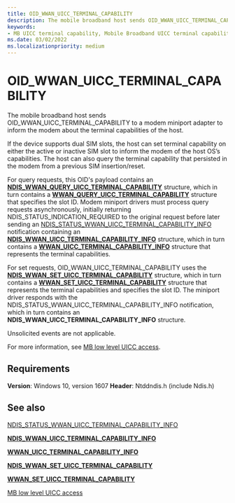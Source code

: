 ```yaml
---
title: OID_WWAN_UICC_TERMINAL_CAPABILITY
description: The mobile broadband host sends OID_WWAN_UICC_TERMINAL_CAPABILITY to inform the modem about the terminal capabilities of the host. 
keywords:
- MB UICC terminal capability, Mobile Broadband UICC terminal capability, Mobile Broadband miniport driver UICC terminal capability
ms.date: 03/02/2022
ms.localizationpriority: medium
---
```


# OID_WWAN_UICC_TERMINAL_CAPABILITY

The mobile broadband host sends OID_WWAN_UICC_TERMINAL_CAPABILITY to a modem miniport adapter to inform the modem about the terminal capabilities of the host. 

If the device supports dual SIM slots, the host can set terminal capability on either the active or  inactive SIM slot to inform the modem of the host OS’s capabilities. The host can also query the terminal capability that persisted in the modem from a previous SIM insertion/reset.

For query requests, this OID's payload contains an [**NDIS_WWAN_QUERY_UICC_TERMINAL_CAPABILITY**](/windows-hardware/drivers/ddi/ndiswwan/ns-ndiswwan-ndis_wwan_query_uicc_terminal_capability) structure, which in turn contains a [**WWAN_QUERY_UICC_TERMINAL_CAPABILITY**](/windows-hardware/drivers/ddi/wwan/ns-wwan-wwan_query_uicc_terminal_capability) structure that specifies the slot ID.  Modem miniport drivers must process query requests asynchronously, initially returning NDIS_STATUS_INDICATION_REQUIRED to the original request before later sending an [NDIS_STATUS_WWAN_UICC_TERMINAL_CAPABILITY_INFO](ndis-status-wwan-uicc-terminal-capability-info.md) notification containing an [**NDIS_WWAN_UICC_TERMINAL_CAPABILITY_INFO**](/windows-hardware/drivers/ddi/ndiswwan/ns-ndiswwan-ndis_wwan_uicc_terminal_capability_info) structure, which in turn contains a [**WWAN_UICC_TERMINAL_CAPABILITY_INFO**](/windows-hardware/drivers/ddi/ndiswwan/ns-wwan-wwan_uicc_terminal_capability_info) structure that represents the terminal capabilities.

For set requests, OID_WWAN_UICC_TERMINAL_CAPABILITY uses the [**NDIS_WWAN_SET_UICC_TERMINAL_CAPABILITY**](/windows-hardware/drivers/ddi/ndiswwan/ns-ndiswwan-ndis_wwan_set_uicc_terminal_capability) structure, which in turn contains a [**WWAN_SET_UICC_TERMINAL_CAPABILITY**](/windows-hardware/drivers/ddi/wwan/ns-wwan-wwan_set_uicc_terminal_capability) structure that represents the terminal capabilities and specifies the slot ID. The miniport driver responds with the NDIS_STATUS_WWAN_UICC_TERMINAL_CAPABILITY_INFO notification, which in turn contains an **NDIS_WWAN_UICC_TERMINAL_CAPABILITY_INFO** structure.

Unsolicited events are not applicable.

For more information, see [MB low level UICC access](mb-low-level-uicc-access.md).

## Requirements

**Version**: Windows 10, version 1607
**Header**: Ntddndis.h (include Ndis.h)

## See also

[NDIS_STATUS_WWAN_UICC_TERMINAL_CAPABILITY_INFO](ndis-status-wwan-uicc-terminal-capability-info.md)

[**NDIS_WWAN_UICC_TERMINAL_CAPABILITY_INFO**](/windows-hardware/drivers/ddi/ndiswwan/ns-ndiswwan-ndis_wwan_uicc_terminal_capability_info)

[**WWAN_UICC_TERMINAL_CAPABILITY_INFO**](/windows-hardware/drivers/ddi/ndiswwan/ns-wwan-wwan_uicc_terminal_capability_info)

[**NDIS_WWAN_SET_UICC_TERMINAL_CAPABILITY**](/windows-hardware/drivers/ddi/ndiswwan/ns-ndiswwan-ndis_wwan_set_uicc_terminal_capability) 

[**WWAN_SET_UICC_TERMINAL_CAPABILITY**](/windows-hardware/drivers/ddi/wwan/ns-wwan-wwan_set_uicc_terminal_capability) 

[MB low level UICC access](mb-low-level-uicc-access.md)
